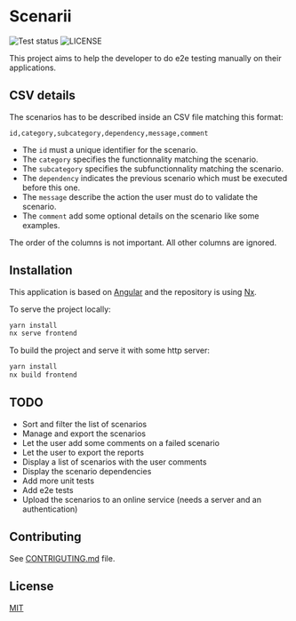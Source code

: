 # Scenarii

![Test status](https://github.com/vtabary/scenarii/workflows/Test/badge.svg)
![LICENSE](https://img.shields.io/github/license/vtabary/scenarii)

This project aims to help the developer to do e2e testing manually on their applications.

## CSV details

The scenarios has to be described inside an CSV file matching this format:

```csv
id,category,subcategory,dependency,message,comment
```

- The `id` must a unique identifier for the scenario.
- The `category` specifies the functionnality matching the scenario.
- The `subcategory` specifies the subfunctionnality matching the scenario.
- The `dependency` indicates the previous scenario which must be executed before this one.
- The `message` describe the action the user must do to validate the scenario.
- The `comment` add some optional details on the scenario like some examples.

The order of the columns is not important. All other columns are ignored.

## Installation

This application is based on [Angular](https://angular.io) and the repository is using [Nx](https://nx.dev/).

To serve the project locally:

```bash
yarn install
nx serve frontend
```

To build the project and serve it with some http server:

```bash
yarn install
nx build frontend
```

## TODO

- Sort and filter the list of scenarios
- Manage and export the scenarios
- Let the user add some comments on a failed scenario
- Let the user to export the reports
- Display a list of scenarios with the user comments
- Display the scenario dependencies
- Add more unit tests
- Add e2e tests
- Upload the scenarios to an online service (needs a server and an authentication)

## Contributing

See [CONTRIGUTING.md](./CONTRIGUTING.md) file.

## License

[MIT](./LICENSE)
